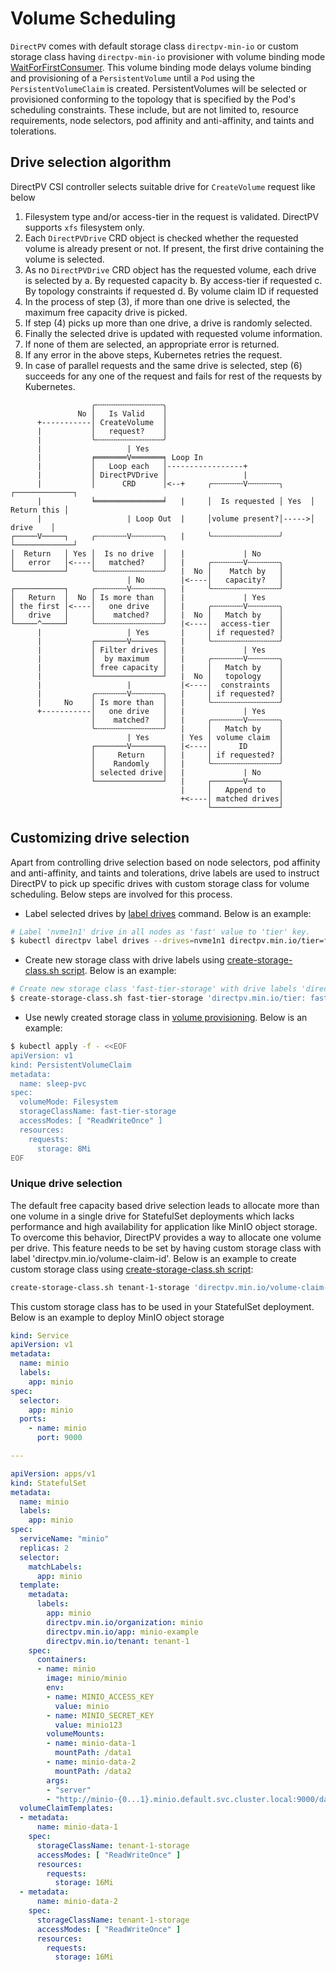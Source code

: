 # Volume Scheduling

`DirectPV` comes with default storage class `directpv-min-io` or custom storage class having `directpv-min-io` provisioner with volume binding mode [WaitForFirstConsumer](https://kubernetes.io/docs/concepts/storage/storage-classes/#volume-binding-mode). This volume binding mode delays volume binding and provisioning of a `PersistentVolume` until a `Pod` using the `PersistentVolumeClaim` is created. PersistentVolumes will be selected or provisioned conforming to the topology that is specified by the Pod's scheduling constraints. These include, but are not limited to, resource requirements, node selectors, pod affinity and anti-affinity, and taints and tolerations.

## Drive selection algorithm

DirectPV CSI controller selects suitable drive for `CreateVolume` request like below
1. Filesystem type and/or access-tier in the request is validated. DirectPV supports `xfs` filesystem only.
2. Each `DirectPVDrive` CRD object is checked whether the requested volume is already present or not. If present, the first drive containing the volume is selected.
3. As no `DirectPVDrive` CRD object has the requested volume, each drive is selected by
   a. By requested capacity
   b. By access-tier if requested
   c. By topology constraints if requested
   d. By volume claim ID if requested
4. In the process of step (3), if more than one drive is selected, the maximum free capacity drive is picked.
5. If step (4) picks up more than one drive, a drive is randomly selected.
6. Finally the selected drive is updated with requested volume information.
7. If none of them are selected, an appropriate error is returned.
8. If any error in the above steps, Kubernetes retries the request.
9. In case of parallel requests and the same drive is selected, step (6) succeeds for any one of the request and fails for rest of the requests by Kubernetes.

```text
                  ╭╌╌╌╌╌╌╌╌╌╌╌╌╌╌╌╮
               No │   Is Valid    │
      +-----------│ CreateVolume  │
      |           │   request?    │
      |           ╰╌╌╌╌╌╌╌╌╌╌╌╌╌╌╌╯
      |                   | Yes
      |           ╒═══════V═══════╕ Loop In
      |           │   Loop each   │-----------------+
      |           │ DirectPVDrive │                 |
      |           │      CRD      │<--+     ╭╌╌╌╌╌╌╌V╌╌╌╌╌╌╌╮      ┌─────────────┐
      |           ╘═══════════════╛   |     │  Is requested │ Yes  │ Return this │
      |                   | Loop Out  |     │volume present?│----->│    drive    │
┌─────V─────┐     ╭╌╌╌╌╌╌╌V╌╌╌╌╌╌╌╮   |     ╰╌╌╌╌╌╌╌╌╌╌╌╌╌╌╌╯      └─────────────┘
│  Return   │ Yes │  Is no drive  │   |             | No
│   error   │<----│   matched?    │   |     ╭╌╌╌╌╌╌╌V╌╌╌╌╌╌╌╮
└───────────┘     ╰╌╌╌╌╌╌╌╌╌╌╌╌╌╌╌╯   |  No │    Match by   │
                          | No        |<----│   capacity?   │
┌───────────┐     ╭╌╌╌╌╌╌╌V╌╌╌╌╌╌╌╮   |     ╰╌╌╌╌╌╌╌╌╌╌╌╌╌╌╌╯
│   Return  │  No │ Is more than  │   |             | Yes
│ the first │<----│   one drive   │   |     ╭╌╌╌╌╌╌╌V╌╌╌╌╌╌╌╮
│   drive   │     │    matched?   │   |  No │   Match by    │
└─────^─────┘     ╰╌╌╌╌╌╌╌╌╌╌╌╌╌╌╌╯   |<----│  access-tier  │
      |                   | Yes       |     │ if requested? │
      |           ┌───────V───────┐   |     ╰╌╌╌╌╌╌╌╌╌╌╌╌╌╌╌╯
      |           │ Filter drives │   |             | Yes
      |           │  by maximum   │   |     ╭╌╌╌╌╌╌╌V╌╌╌╌╌╌╌╮
      |           │ free capacity │   |     │   Match by    │
      |           └───────────────┘   |  No │   topology    │
      |                   |           |<----│  constraints  │
      |           ╭╌╌╌╌╌╌╌V╌╌╌╌╌╌╌╮   |     │ if requested? │
      |     No    │ Is more than  │   |     ╰╌╌╌╌╌╌╌╌╌╌╌╌╌╌╌╯
      +-----------│   one drive   │   |             | Yes
                  │    matched?   │   |     ╭╌╌╌╌╌╌╌V╌╌╌╌╌╌╌╮
                  ╰╌╌╌╌╌╌╌╌╌╌╌╌╌╌╌╯   |     │   Match by    │
                          | Yes       | Yes │ volume claim  │
                  ┌───────V───────┐   |<----│      ID       │
                  │     Return    │   |     │ if requested? │
                  │    Randomly   │   |     ╰╌╌╌╌╌╌╌╌╌╌╌╌╌╌╌╯
                  │ selected drive│   |             | No
                  └───────────────┘   |     ┌───────V───────┐
                                      |     │   Append to   │
                                      +<----│ matched drives│
                                            └───────────────┘
```

## Customizing drive selection
Apart from controlling drive selection based on node selectors, pod affinity and anti-affinity, and taints and tolerations, drive labels are used to instruct DirectPV to pick up specific drives with custom storage class for volume scheduling. Below steps are involved for this process.

* Label selected drives by [label drives](./command-reference.md#drives-command-1) command. Below is an example:
```sh
# Label 'nvme1n1' drive in all nodes as 'fast' value to 'tier' key.
$ kubectl directpv label drives --drives=nvme1n1 directpv.min.io/tier=fast
```

* Create new storage class with drive labels using [create-storage-class.sh script](./tools/create-storage-class.sh). Below is an example:
```sh
# Create new storage class 'fast-tier-storage' with drive labels 'directpv.min.io/tier: fast'
$ create-storage-class.sh fast-tier-storage 'directpv.min.io/tier: fast'
```

* Use newly created storage class in [volume provisioning](./volume-provisioning.md). Below is an example:
```sh
$ kubectl apply -f - <<EOF
apiVersion: v1
kind: PersistentVolumeClaim
metadata:
  name: sleep-pvc
spec:
  volumeMode: Filesystem
  storageClassName: fast-tier-storage
  accessModes: [ "ReadWriteOnce" ]
  resources:
    requests:
      storage: 8Mi
EOF
```

### Unique drive selection

The default free capacity based drive selection leads to allocate more than one volume in a single drive for StatefulSet deployments which lacks performance and high availability for application like MinIO object storage. To overcome this behavior, DirectPV provides a way to allocate one volume per drive. This feature needs to be set by having custom storage class with label 'directpv.min.io/volume-claim-id'. Below is an example to create custom storage class using [create-storage-class.sh script](../tools/create-storage-class.sh):

```sh
create-storage-class.sh tenant-1-storage 'directpv.min.io/volume-claim-id: 555e99eb-e255-4407-83e3-fc443bf20f86'
```

This custom storage class has to be used in your StatefulSet deployment. Below is an example to deploy MinIO object storage

```yaml
kind: Service
apiVersion: v1
metadata:
  name: minio
  labels:
    app: minio
spec:
  selector:
    app: minio
  ports:
    - name: minio
      port: 9000

---

apiVersion: apps/v1
kind: StatefulSet
metadata:
  name: minio
  labels:
    app: minio
spec:
  serviceName: "minio"
  replicas: 2
  selector:
    matchLabels:
      app: minio
  template:
    metadata:
      labels:
        app: minio
        directpv.min.io/organization: minio
        directpv.min.io/app: minio-example
        directpv.min.io/tenant: tenant-1
    spec:
      containers:
      - name: minio
        image: minio/minio
        env:
        - name: MINIO_ACCESS_KEY
          value: minio
        - name: MINIO_SECRET_KEY
          value: minio123
        volumeMounts:
        - name: minio-data-1
          mountPath: /data1
        - name: minio-data-2
          mountPath: /data2
        args:
        - "server"
        - "http://minio-{0...1}.minio.default.svc.cluster.local:9000/data{1...2}"
  volumeClaimTemplates:
  - metadata:
      name: minio-data-1
    spec:
      storageClassName: tenant-1-storage
      accessModes: [ "ReadWriteOnce" ]
      resources:
        requests:
          storage: 16Mi
  - metadata:
      name: minio-data-2
    spec:
      storageClassName: tenant-1-storage
      accessModes: [ "ReadWriteOnce" ]
      resources:
        requests:
          storage: 16Mi
```
